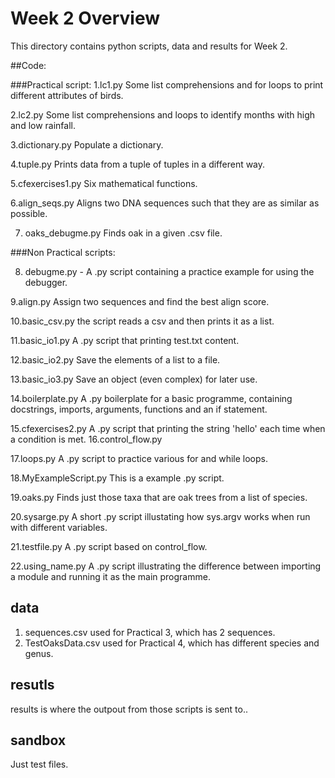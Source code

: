 # Week 2 Overview

This directory contains python scripts, data and results for Week 2.

##Code:

###Practical script:
1.lc1.py
Some list comprehensions and for loops to print different attributes of birds.

2.lc2.py
Some list comprehensions and loops to identify months with high and low rainfall.

3.dictionary.py
Populate a dictionary. 

4.tuple.py
Prints data from a tuple of tuples in a different way.

5.cfexercises1.py
Six mathematical functions.

6.align_seqs.py 
Aligns two DNA sequences such that they are as similar as possible.

7. oaks_debugme.py
Finds oak in a given .csv file.


###Non Practical scripts:

8. debugme.py - 
A .py script containing a practice example for using the debugger.

9.align.py
Assign two sequences and find the best align score.

10.basic_csv.py
the script reads a csv and then prints it as a list.

11.basic_io1.py
A .py script that printing test.txt content.

12.basic_io2.py
Save the elements of a list to a file.

13.basic_io3.py
Save an object (even complex) for later use.

14.boilerplate.py
A .py boilerplate for a basic programme, containing docstrings, imports, arguments, functions and an if statement.

15.cfexercises2.py
A .py script that printing the string 'hello' each time when a condition is met.
16.control_flow.py

17.loops.py
A .py script to practice various for and while loops.

18.MyExampleScript.py
This is a example .py script.

19.oaks.py
Finds just those taxa that are oak trees from a list of species.

20.sysarge.py
A short .py script illustating how sys.argv works when run with different variables.

21.testfile.py
A .py script based on control_flow.

22.using_name.py
A .py script illustrating the difference between importing a module and running it as the main programme.



## data

1. sequences.csv used for Practical 3, which has 2 sequences.
2. TestOaksData.csv used for Practical 4, which has different species and genus.

## resutls

results is where the outpout from those scripts is sent to..

## sandbox

Just test files.
